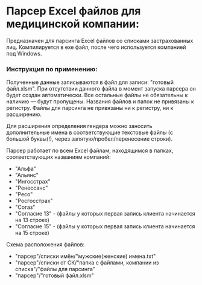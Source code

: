 # Парсер Excel файлов для медицинской компании:
Предназначен для парсинга Excel файлов со списками застрахованных лиц.
Компилируется в exe файл, после чего используется компанией под Windows.

### Инструкция по применению:
Полученные данные записываются в файл для записи: "готовый файл.xlsm".
При отсутствии данного файла в момент запуска парсера он будет создан автоматически.
Все остальные файлы не обязательны к наличию — будут пропущены.
Названия файлов и папок не привязаны к регистру.
Файлы для парсинга не привязаны ни к регистру, ни к расширению.

Для расширения определения гендера можно заносить дополнительные имена
в соответствующие текстовые файлы (с большой буквы(!), через запятую/пробел/перенесение строки).

Парсер работает по всем Excel файлам, находящимся в папках, соответствующих названиям компаний:
- "Альфа"
- "Альянс"
- "Ингосстрах"
- "Ренессанс"
- "Ресо"
- "Росгосстрах"
- "Согаз"
- "Согласие 13" - (файлы у которых первая запись клиента начинается на 13 строке)
- "Согласие 15" - (файлы у которых первая запись клиента начинается на 15 строке)

Схема расположения файлов:
- "парсер"/списки имён/"мужские(женские) имена.txt"
- "парсер"/списки от СК/"папка с файлами, компании из списка"/"файлы для парсинга"
- "парсер"/"готовый файл.xlsm"
